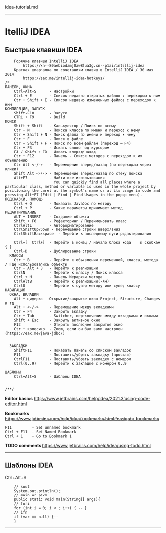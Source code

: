 idea-tutorial.md

-------------------------------------------------------
# ItelliJ IDEA

## Быстрые клавиши IDEA
```
	Горячие клавиши IntelliJ IDEA
		https://xn--80aebiodamj0aw8fua3g.xn--p1ai/intellij-idea
	Краткая шпаргалка по сочетаниям клавиш в IntelliJ IDEA / 30 мая 2014
		https://eax.me/intellij-idea-hotkeys/
/*
ПАНЕЛИ, ОКНА
	Ctrl+Alt+S		- Настройки
	Ctrl + E		- Список недавно открытых файлов с переходом к ним
	Ctr + Shift + E	- Список недавно измененных файлов с переходом к ним
КОМПИЛЯЦИЯ, ЗАПУСК
    Shift-F10 		- Запуск
	CTRL + F9		- Build
ПОИСК
	Shift + Shift 	- Калькулятор / Поиск по всему
	Ctr + N			- Поиска класса по имени и переход к нему
	Ctr + Shift + N	- Поиск файла по имени и переход к нему
	Ctr + F			- Поиск в файле
	Ctr + Shift + F	- Поиск по всем файлам (переход — F4)
	Ctr + F3		- Искать слово под курсором
	F3 / Shift + F3	- Искать вперед/назад
	Ctr + F12		- Панель - Список методов с переходом к их объявлению
	Ctr Alt <-/->	- Перемещение вперед/назад (по переходам через клики)
	Shift Alt <-/->	- Перемещение вперед/назад по стеку поиска
	Alt+F7			- Найти все использования 
					  You can quickly find all places where a particular class, method or variable is used in the whole project by positioning the caret at the symbol's name or at its usage in code and pressing Alt+F7 (Edit | Find | Find Usages in the popup menu).
ПОДСКАЗКИ, ПОМОЩЬ 
	Ctrl + Q 	    - Показать JavaDoc по методу
	Ctrl + P 		- Какие параметры принимает метод
РЕДАКТИРОВАНИЕ
	ALT + INSERT	- Создание объекта
	Shift + F6		- Рефакторинг / Переименовать класс
	CtrlAltL		- Автоформатирование
	CtrlShiftUp/Down - Перемещение строки вверх/вниз
	CtrlShiftBackspace	- Перейти к последнему пути редактирования	
	
	Ctrl+[	Ctrl+]	- Перейти в конец / начало блока кода	 к скобкам { } 
	Ctrl+D			- Дублирование строки
  КЛАССЫ
	Ctr + B			- Перейти к объявлению переменной, класса, метода / Где использовались объекты
	Ctr + Alt + B	- Перейти к реализации
	CtrlN			- Перейти к классу / Поиск класса
	Ctrl + H 		- Панель Иерархии метода	
	CtrlAltB		- Перейти к реализации(-ям)	
	CtrlU			- Перейти к супер методу или супер классу
НАВИГАЦИЯ
  ОКНА, ВКЛАДКИ
	Alt + циферка	Открытие/закрытие окон Project, Structure, Changes и тд
	Alt + <-/->		- Перемещение между вкладками
	Ctr + F4		- Закрыть вкладку
	Ctr + Tab		- Switcher, переключение между вкладками и окнами
	Shift + Esc		- Закрыть активное окно
	F12				- Открыть последнее закрытое окно
	Ctr + колесико	- Zoom, если он был вами настроен (https://eax.me/java-jdbc/)
	
	
  ЗАКЛАДКИ
	ShiftF11		- Показать панель со списком закладок
	F11				- Поставить/убрать закладку	(простая)
	CtrlF11			- Поставить/убрать закладку с номером
	Ctrl(0..9)		- Перейти к закладке с номером 0..9	
	
ШАБЛОНЫ
	Ctrl+Alt+S		- Шаблоны IDEA
	

/**/
```

**Editor basics**
	https://www.jetbrains.com/help/idea/2021.3/using-code-editor.html

**Bookmarks**
	https://www.jetbrains.com/help/idea/bookmarks.html#navigate-bookmarks
```
F11 		- Set unnamed bookmark
Ctrl + F11 	- Set Named Bookmark
Ctrl + 1	- Go to Bookmark 1
```

**TODO comments**
	https://www.jetbrains.com/help/idea/using-todo.html


-------------------------------------------------------
## Шаблоны IDEA

Ctrl+Alt+S

```
	// sout
	System.out.println();
	// main or psvm
	public static void main(String[] args){
	// fori
	for (int i = 0; i < ; i++) { -- }
	// ifn
	if (var == null) {--
	}
```
	
-------------------------------------------------------
